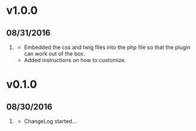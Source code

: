 # v1.0.0
##  08/31/2016

1. [](#new)
    * Embedded the css and twig files into the php file so that the plugin can work out of the box.
    * Added instructions on how to customize.

# v0.1.0
##  08/30/2016

1. [](#new)
    * ChangeLog started...
